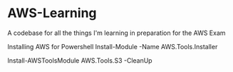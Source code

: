 # AWS-Learning
A codebase for all the things I'm learning in preparation for the AWS Exam


Installing AWS for Powershell
Install-Module -Name AWS.Tools.Installer

Install-AWSToolsModule AWS.Tools.S3 -CleanUp